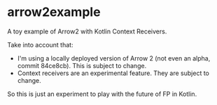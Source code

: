 # arrow2example

A toy example of Arrow2 with Kotlin Context Receivers.

Take into account that:

- I'm using a locally deployed version of Arrow 2 (not even an alpha, commit 84ce8cb). This is subject to change.
- Context receivers are an experimental feature. They are subject to change.

So this is just an experiment to play with the future of FP in Kotlin.
